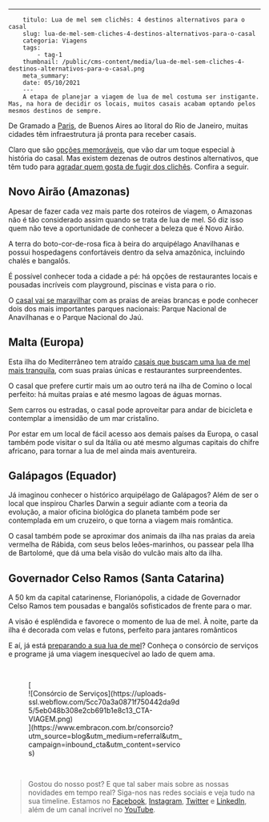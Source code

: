 ---
        titulo: Lua de mel sem clichês: 4 destinos alternativos para o casal
        slug: lua-de-mel-sem-cliches-4-destinos-alternativos-para-o-casal
        categoria: Viagens
        tags:
            - tag-1
        thumbnail: /public/cms-content/media/lua-de-mel-sem-cliches-4-destinos-alternativos-para-o-casal.png
        meta_summary: 
        date: 05/10/2021
        ---
        A etapa de planejar a viagem de lua de mel costuma ser instigante. Mas, na hora de decidir os locais, muitos casais acabam optando pelos mesmos destinos de sempre.

De Gramado a [Paris](https://www.embracon.com.br/blog/5-razoes-para-viajar-para-paris), de Buenos Aires ao litoral do Rio de Janeiro, muitas cidades têm infraestrutura já pronta para receber casais.

Claro que são [opções memoráveis](https://www.embracon.com.br/blog/5-melhores-destinos-para-visitar-na-sua-lua-de-mel), que vão dar um toque especial à história do casal. Mas existem dezenas de outros destinos alternativos, que têm tudo para [agradar quem gosta de fugir dos clichês](https://www.embracon.com.br/blog/saiba-como-planejar-uma-lua-de-mel-dos-sonhos). Confira a seguir.

Novo Airão (Amazonas)
---------------------

Apesar de fazer cada vez mais parte dos roteiros de viagem, o Amazonas não é tão considerado assim quando se trata de lua de mel. Só diz isso quem não teve a oportunidade de conhecer a beleza que é Novo Airão.

A terra do boto-cor-de-rosa fica à beira do arquipélago Anavilhanas e possui hospedagens confortáveis dentro da selva amazônica, incluindo chalés e bangalôs.

É possível conhecer toda a cidade a pé: há opções de restaurantes locais e pousadas incríveis com playground, piscinas e vista para o rio.

O [casal vai se maravilhar](https://www.embracon.com.br/blog/viagem-de-lua-de-mel-como-escolher-o-destino-ideal) com as praias de areias brancas e pode conhecer dois dos mais importantes parques nacionais: Parque Nacional de Anavilhanas e o Parque Nacional do Jaú.

Malta (Europa)
--------------

Esta ilha do Mediterrâneo tem atraído [casais que buscam uma lua de mel mais tranquila](https://www.embracon.com.br/blog/viagem-de-lua-de-mel-como-escolher-o-destino-ideal), com suas praias únicas e restaurantes surpreendentes.

O casal que prefere curtir mais um ao outro terá na ilha de Comino o local perfeito: há muitas praias e até mesmo lagoas de águas mornas.

Sem carros ou estradas, o casal pode aproveitar para andar de bicicleta e contemplar a imensidão de um mar cristalino.

Por estar em um local de fácil acesso aos demais países da Europa, o casal também pode visitar o sul da Itália ou até mesmo algumas capitais do chifre africano, para tornar a lua de mel ainda mais aventureira.

Galápagos (Equador)
-------------------

Já imaginou conhecer o histórico arquipélago de Galápagos? Além de ser o local que inspirou Charles Darwin a seguir adiante com a teoria da evolução, a maior oficina biológica do planeta também pode ser contemplada em um cruzeiro, o que torna a viagem mais romântica.

O casal também pode se aproximar dos animais da ilha nas praias da areia vermelha de Rábida, com seus belos leões-marinhos, ou passear pela Ilha de Bartolomé, que dá uma bela visão do vulcão mais alto da ilha.

Governador Celso Ramos (Santa Catarina)
---------------------------------------

A 50 km da capital catarinense, Florianópolis, a cidade de Governador Celso Ramos tem pousadas e bangalôs sofisticados de frente para o mar.

A visão é esplêndida e favorece o momento de lua de mel. À noite, parte da ilha é decorada com velas e futons, perfeito para jantares românticos

E aí, já está [preparando a sua lua de mel](https://www.embracon.com.br/blog/como-fazer-um-planejamento-financeiro-para-o-casamento)? Conheça o consórcio de serviços e programe já uma viagem inesquecível ao lado de quem ama.

‍

<figure class="w-richtext-figure-type-image w-richtext-align-center" style="max-width:310px">[<div>![Consórcio de Serviços](https://uploads-ssl.webflow.com/5cc70a3a0871f750442da9d5/5eb048b308e2cb691b1e8c13_CTA-VIAGEM.png)</div>](https://www.embracon.com.br/consorcio?utm_source=blog&utm_medium=referral&utm_campaign=inbound_cta&utm_content=servicos)</figure>‍

> Gostou do nosso post? E que tal saber mais sobre as nossas novidades em tempo real? Siga-nos nas redes sociais e veja tudo na sua timeline. Estamos no [Facebook](https://www.facebook.com/embracon/), [Instagram](https://www.instagram.com/embraconoficial/), [Twitter](https://twitter.com/embracon) e [LinkedIn](https://www.linkedin.com/company/1018875/), além de um canal incrível no [YouTube](https://www.youtube.com/channel/UCL-Y0mv9zc73Iek48NLUBzQ).
        